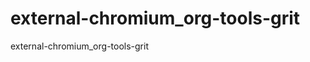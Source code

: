 external-chromium_org-tools-grit
================================

external-chromium_org-tools-grit
